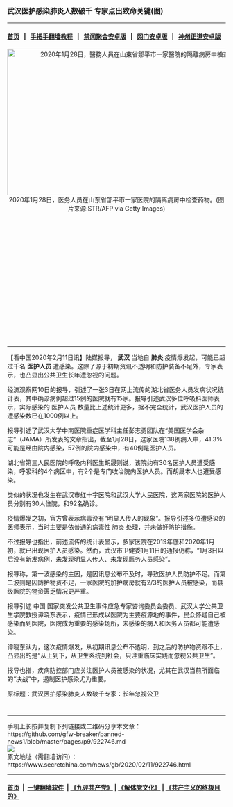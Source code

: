 ### 武汉医护感染肺炎人数破千 专家点出致命关键(图)
------------------------

#### [首页](https://github.com/gfw-breaker/banned-news1/blob/master/README.md) &nbsp;&nbsp;|&nbsp;&nbsp; [手把手翻墙教程](https://github.com/gfw-breaker/guides/wiki) &nbsp;&nbsp;|&nbsp;&nbsp; [禁闻聚合安卓版](https://github.com/gfw-breaker/bn-android) &nbsp;&nbsp;|&nbsp;&nbsp; [网门安卓版](https://github.com/oGate2/oGate) &nbsp;&nbsp;|&nbsp;&nbsp; [神州正道安卓版](https://github.com/SzzdOgate/update) 



<div class="article_right" style="fone-color:#000">
 <p style="text-align:center">
  <img alt="2020年1月28日，醫務人員在山東省鄒平市一家醫院的隔離病房中檢查藥物" src="https://img3.secretchina.com/pic/2020/2-5/p2620491a845136546-ss.jpg" style="height:337px; width:600px"/>
  <br>
   2020年1月28日，医务人员在山东省邹平市一家医院的隔离病房中检查药物。(图片来源:STR/AFP via Getty Images)
   <span id="hideid" name="hideid" style="color:red;display:none;">
    <span href="https://www.secretchina.com">
    </span>
   </span>
  </br>
 </p>
 <div id="txt-mid1-t21-2017">
  <ins class="adsbygoogle" data-ad-client="ca-pub-1276641434651360" data-ad-slot="2451032099" style="display:inline-block;width:336px;height:280px">
  </ins>
  

---


  </div>
 </div>
 <p>
  【看中国2020年2月11日讯】陆媒报导，
  <strong>
   <span href="https://www.secretchina.com/news/gb/tag/武汉" target="_blank">
    武汉
   </span>
  </strong>
  当地自
  <strong>
   肺炎
  </strong>
  疫情爆发起，可能已超过千名
  <strong>
   医护人员
  </strong>
  遭感染。这除了源于初期资讯不透明和防护装备不足外，专家表示，也凸显出公共卫生长年遭忽视的问题。
  <span id="hideid" name="hideid" style="color:red;display:none;">
   <span href="https://www.secretchina.com">
   </span>
  </span>
 </p>
 <p>
  经济观察网10日的报导，引述了一张3日在网上流传的湖北省医务人员发病状况统计表，其中确诊病例超过15例的医院就有15家。报导引述武汉多位呼吸科医师表示，实际感染的
  <span href="https://www.secretchina.com/news/gb/tag/医护人员" target="_blank">
   医护人员
  </span>
  数量比上述统计更多，据不完全统计，武汉医护人员的遭感染数已在1000例以上。
 </p>
 <p>
  报导引述了武汉大学中南医院重症医学科主任彭志勇团队在“美国医学会杂志”（JAMA）所发表的文章指出，截至1月28日，这家医院138例病人中，41.3%可能是经由院内感染，57例的院内感染中，有40例是医护人员。
 </p>
 <p>
  湖北省第三人民医院的呼吸内科医生胡晟则说，该院约有30名医护人员遭受感染，呼吸科的4个病区中，有2个是专门收治院内医护人员。而胡晟本人也遭受感染。
 </p>
 <p>
  类似的状况也发生在武汉市红十字医院和武汉大学人民医院，这两家医院的医护人员分别有30人住院，和92名确诊。
 </p>
 <p>
  疫情爆发之初，官方曾表示病毒没有“明显人传人的现象”。报导引述多位遭感染的医师表示，当时主要是依普通的病毒性
  <span href="https://www.secretchina.com/news/gb/tag/肺炎" target="_blank">
   肺炎
  </span>
  处理，并未做好防护措施。
 </p>
 <p>
  不过报导也指出，前述流传的统计表显示，多家医院在2019年底和2020年1月初，就已出现医护人员感染。然而，武汉市卫健委1月11日的通报仍称，“1月3日以后没有新发病例，未发现明显人传人、未发现医务人员感染”。
 </p>
 <p>
  报导称，第一波感染的主因，是因讯息公布不及时，导致医护人员防护不足。而第二波则是因防护物资不足，一家医院的加护病房就有2/3的医护人员被感染，而县级医院的物资匮乏情况更严重。
 </p>
 <p>
  报导引述
  <span href="https://www.secretchina.com" target="_blank">
   中国
  </span>
  国家突发公共卫生事件应急专家咨询委员会委员、武汉大学公共卫生学院教授谭晓东表示，疫情已形成以医院为主要疫源地的事件，民众怀疑自己被感染而到医院，医院成为重要的感染场所，未感染的病人和医务人员都可能遭感染。
 </p>
 <p>
  谭晓东认为，这次疫情爆发，从初期讯息公布不透明，到之后的防护物资跟不上，凸显出的是“从上到下，从卫生系统到社会，只注重临床实践而忽视公共卫生”。
 </p>
 <p>
  报导也指，疾病防控部门应关注医护人员被感染的状况，尤其在武汉当前所面临的“决战”中，遏制医护感染尤为重要。
 </p>
 <p>
  原标题：武汉医护感染肺炎人数破千专家：长年忽视公卫
  <center>
   <div>
    <div id="txt-mid2-t22-2017" style="display: block;  max-height: 351px;  overflow: hidden;">
     <div id="SC-21xxx">
     </div>
     <ins class="adsbygoogle" data-ad-client="ca-pub-1276641434651360" data-ad-format="auto" data-ad-slot="4301710469" data-full-width-responsive="true" style="display:block">
     </ins>
    </div>
   </div>
  </center>
  <div style="padding-top:12px;">
  </div>
 </p>
</div>

<hr/>
手机上长按并复制下列链接或二维码分享本文章：<br/>
https://github.com/gfw-breaker/banned-news1/blob/master/pages/p9/922746.md <br/>
<a href='https://github.com/gfw-breaker/banned-news1/blob/master/pages/p9/922746.md'><img src='https://github.com/gfw-breaker/banned-news1/blob/master/pages/p9/922746.md.png'/></a> <br/>
原文地址（需翻墙访问）：https://www.secretchina.com/news/gb/2020/02/11/922746.html


------------------------
#### [首页](https://github.com/gfw-breaker/banned-news1/blob/master/README.md) &nbsp;|&nbsp; [一键翻墙软件](https://github.com/gfw-breaker/nogfw/blob/master/README.md) &nbsp;| [《九评共产党》](https://github.com/gfw-breaker/9ping.md/blob/master/README.md#九评之一评共产党是什么) | [《解体党文化》](https://github.com/gfw-breaker/jtdwh.md/blob/master/README.md) | [《共产主义的终极目的》](https://github.com/gfw-breaker/gczydzjmd.md/blob/master/README.md)


<img src='http://gfw-breaker.win/banned-news/pages/p9/922746.md' width='0px' height='0px'/>